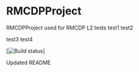 # RMCDPProject
RMCDPProject used for RMCDP L2 tests
test1 
test2

test3
test4

[![Build status](https://{your-vsts-organization}.visualstudio.com/{your-vsts-project}/_apis/build/status/{build-definition-name}?branch=master)]



Updated README
